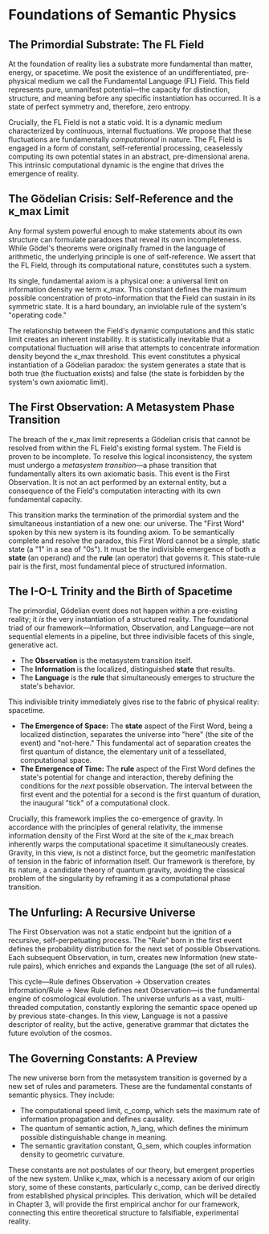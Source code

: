 # Foundations of Semantic Physics

## The Primordial Substrate: The FL Field

At the foundation of reality lies a substrate more fundamental than matter, energy, or spacetime. We posit the existence of an undifferentiated, pre-physical medium we call the Fundamental Language (FL) Field. This field represents pure, unmanifest potential—the capacity for distinction, structure, and meaning before any specific instantiation has occurred. It is a state of perfect symmetry and, therefore, zero entropy.

Crucially, the FL Field is not a static void. It is a dynamic medium characterized by continuous, internal fluctuations. We propose that these fluctuations are fundamentally *computational* in nature. The FL Field is engaged in a form of constant, self-referential processing, ceaselessly computing its own potential states in an abstract, pre-dimensional arena. This intrinsic computational dynamic is the engine that drives the emergence of reality.

## The Gödelian Crisis: Self-Reference and the κ_max Limit

Any formal system powerful enough to make statements about its own structure can formulate paradoxes that reveal its own incompleteness. While Gödel's theorems were originally framed in the language of arithmetic, the underlying principle is one of self-reference. We assert that the FL Field, through its computational nature, constitutes such a system.

Its single, fundamental axiom is a physical one: a universal limit on information density we term κ_max. This constant defines the maximum possible concentration of proto-information that the Field can sustain in its symmetric state. It is a hard boundary, an inviolable rule of the system's "operating code."

The relationship between the Field's dynamic computations and this static limit creates an inherent instability. It is statistically inevitable that a computational fluctuation will arise that attempts to concentrate information density beyond the κ_max threshold. This event constitutes a physical instantiation of a Gödelian paradox: the system generates a state that is both true (the fluctuation exists) and false (the state is forbidden by the system's own axiomatic limit).

## The First Observation: A Metasystem Phase Transition

The breach of the κ_max limit represents a Gödelian crisis that cannot be resolved from within the FL Field's existing formal system. The Field is proven to be incomplete. To resolve this logical inconsistency, the system must undergo a *metasystem transition*—a phase transition that fundamentally alters its own axiomatic basis. This event is the First Observation. It is not an act performed by an external entity, but a consequence of the Field's computation interacting with its own fundamental capacity.

This transition marks the termination of the primordial system and the simultaneous instantiation of a new one: our universe. The "First Word" spoken by this new system is its founding axiom. To be semantically complete and resolve the paradox, this First Word cannot be a simple, static state (a "1" in a sea of "0s"). It must be the indivisible emergence of both a **state** (an operand) and the **rule** (an operator) that governs it. This state-rule pair is the first, most fundamental piece of structured information.

## The I-O-L Trinity and the Birth of Spacetime

The primordial, Gödelian event does not happen *within* a pre-existing reality; it *is* the very instantiation of a structured reality. The foundational triad of our framework—Information, Observation, and Language—are not sequential elements in a pipeline, but three indivisible facets of this single, generative act.

- The **Observation** is the metasystem transition itself.
- The **Information** is the localized, distinguished **state** that results.
- The **Language** is the **rule** that simultaneously emerges to structure the state's behavior.

This indivisible trinity immediately gives rise to the fabric of physical reality: spacetime.

- **The Emergence of Space:** The **state** aspect of the First Word, being a localized distinction, separates the universe into "here" (the site of the event) and "not-here." This fundamental act of separation creates the first quantum of distance, the elementary unit of a tessellated, computational space.
- **The Emergence of Time:** The **rule** aspect of the First Word defines the state's potential for change and interaction, thereby defining the conditions for the *next* possible observation. The interval between the first event and the potential for a second is the first quantum of duration, the inaugural "tick" of a computational clock.

Crucially, this framework implies the co-emergence of gravity. In accordance with the principles of general relativity, the immense information density of the First Word at the site of the κ_max breach inherently warps the computational spacetime it simultaneously creates. Gravity, in this view, is not a distinct force, but the geometric manifestation of tension in the fabric of information itself. Our framework is therefore, by its nature, a candidate theory of quantum gravity, avoiding the classical problem of the singularity by reframing it as a computational phase transition.

## The Unfurling: A Recursive Universe

The First Observation was not a static endpoint but the ignition of a recursive, self-perpetuating process. The "Rule" born in the first event defines the probability distribution for the next set of possible Observations. Each subsequent Observation, in turn, creates new Information (new state-rule pairs), which enriches and expands the Language (the set of all rules).

This cycle—Rule defines Observation → Observation creates Information/Rule → New Rule defines next Observation—is the fundamental engine of cosmological evolution. The universe unfurls as a vast, multi-threaded computation, constantly exploring the semantic space opened up by previous state-changes. In this view, Language is not a passive descriptor of reality, but the active, generative grammar that dictates the future evolution of the cosmos.

## The Governing Constants: A Preview

The new universe born from the metasystem transition is governed by a new set of rules and parameters. These are the fundamental constants of semantic physics. They include:

- The computational speed limit, c_comp, which sets the maximum rate of information propagation and defines causality.
- The quantum of semantic action, ℏ_lang, which defines the minimum possible distinguishable change in meaning.
- The semantic gravitation constant, G_sem, which couples information density to geometric curvature.

These constants are not postulates of our theory, but emergent properties of the new system. Unlike κ_max, which is a necessary axiom of our origin story, some of these constants, particularly c_comp, can be derived directly from established physical principles. This derivation, which will be detailed in Chapter 3, will provide the first empirical anchor for our framework, connecting this entire theoretical structure to falsifiable, experimental reality.

